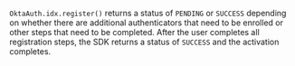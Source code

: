 `OktaAuth.idx.register()` returns a status of `PENDING` or `SUCCESS` depending on whether there are additional authenticators that need to be enrolled or other steps that need to be completed.  After the user completes all registration steps, the SDK returns a status of `SUCCESS` and the activation completes.
